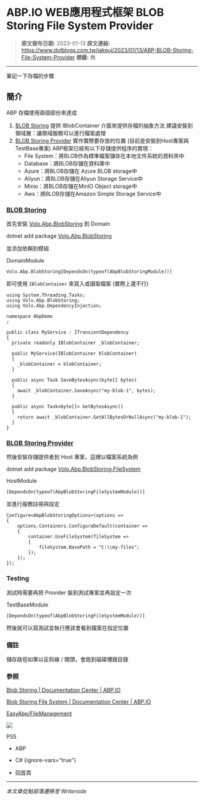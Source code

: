 # ABP.IO WEB應用程式框架 BLOB Storing File System Provider

> **原文發布日期:** 2023-01-13
> **原文連結:** https://www.dotblogs.com.tw/jakeuj/2023/01/13/ABP-BLOB-Storing-File-System-Provider
> **標籤:** 無

---

筆記一下存檔的步驟

## 簡介

ABP 存檔使用兩個部份來達成

1. [BLOB Storing](https://docs.abp.io/zh-Hans/abp/latest/Blob-Storing)
   提供 IBlobContainer 介面來提供存檔的抽象方法
   建議安裝到領域層：讓領域服務可以進行檔案處理
2. [BLOB Storing Provider](https://docs.abp.io/en/abp/latest/Blob-Storing-File-System)
   實作實際要存放的位置
   (目前是安裝到Host專案與TestBase專案)
   ABP框架已經有以下存儲提供程序的實現：
   * File System：將BLOB作為標準檔案儲存在本地文件系統的資料夾中
   * Database：將BLOB存儲在資料庫中
   * Azure：將BLOB存儲在 Azure BLOB storage中
   * Aliyun：將BLOB存儲在Aliyun Storage Service中
   * Minio：將BLOB存儲在MinIO Object storage中
   * Aws：將BLOB存儲在Amazon Simple Storage Service中

### [BLOB Storing](https://docs.abp.io/zh-Hans/abp/latest/Blob-Storing)

首先安裝 [Volo.Abp.BlobStoring](https://www.nuget.org/packages/Volo.Abp.BlobStoring) 到 Domain

dotnet add package [Volo.Abp.BlobStoring](https://www.nuget.org/packages/Volo.Abp.BlobStoring)

並添加依賴到模組

DomainModule

`Volo.Abp.BlobStoring[DependsOn(typeof(AbpBlobStoringModule))]`

即可使用 `IBlobContainer` 來寫入或讀取檔案 (實際上還不行)

```
using System.Threading.Tasks;
using Volo.Abp.BlobStoring;
using Volo.Abp.DependencyInjection;

namespace AbpDemo
;

public class MyService : ITransientDependency
{
  private readonly IBlobContainer _blobContainer;

  public MyService(IBlobContainer blobContainer)
  {
    _blobContainer = blobContainer;
  }

  public async Task SaveBytesAsync(byte[] bytes)
  {
    await _blobContainer.SaveAsync("my-blob-1", bytes);
  }

  public async Task<byte[]> GetBytesAsync()
  {
    return await _blobContainer.GetAllBytesOrNullAsync("my-blob-1");
  }
}

```

### [BLOB Storing Provider](https://docs.abp.io/en/abp/latest/Blob-Storing-File-System)

然後安裝存儲提供者到 Host 專案，這裡以檔案系統為例

dotnet add package [Volo.Abp.BlobStoring.FileSystem](https://www.nuget.org/packages/Volo.Abp.BlobStoring.FileSystem)

HostModule

`[DependsOn(typeof(AbpBlobStoringFileSystemModule))]`

並進行服務註冊與設定

```
Configure<AbpBlobStoringOptions>(options =>
{
    options.Containers.ConfigureDefault(container =>
    {
        container.UseFileSystem(fileSystem =>
        {
            fileSystem.BasePath = "C:\\my-files";
        });
    });
});
```

### Testing

測試時需要再把 Provider 裝到測試專案並再設定一次

TestBaseModule

`[DependsOn(typeof(AbpBlobStoringFileSystemModule))]`

然後就可以寫測試並執行應該會看到檔案在指定位置

### 備註

儲存路徑如果以反斜線 / 開頭，會跑到磁碟槽跟目錄

### 參照

[Blob Storing | Documentation Center | ABP.IO](https://docs.abp.io/en/abp/latest/Blob-Storing)

[Blob Storing File System | Documentation Center | ABP.IO](https://docs.abp.io/en/abp/latest/Blob-Storing-File-System)

[EasyAbp/FileManagement](https://github.com/EasyAbp/FileManagement)

![](https://card.psnprofiles.com/1/jakeuj.png)

PS5

* ABP
* C#
{ignore-vars="true"}

* 回首頁

---

*本文章從點部落遷移至 Writerside*
